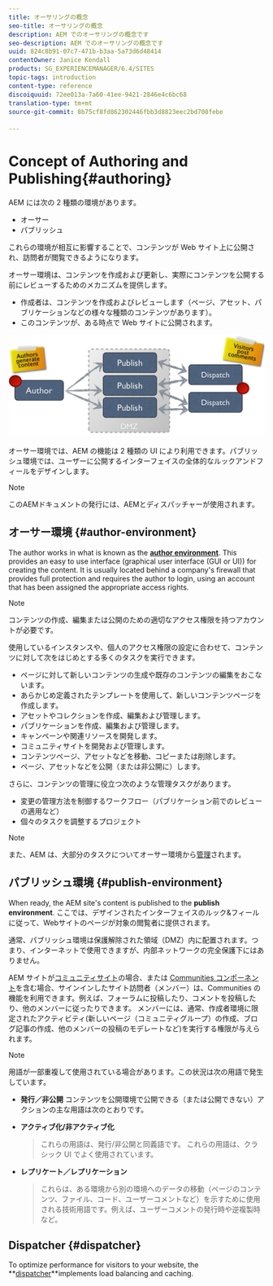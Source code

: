 ```yaml
---
title: オーサリングの概念
seo-title: オーサリングの概念
description: AEM でのオーサリングの概念です
seo-description: AEM でのオーサリングの概念です
uuid: 824c8b91-07c7-471b-b3aa-5a73d6d48414
contentOwner: Janice Kendall
products: SG_EXPERIENCEMANAGER/6.4/SITES
topic-tags: introduction
content-type: reference
discoiquuid: 72ee013a-7a60-41ee-9421-2846e4c6bc68
translation-type: tm+mt
source-git-commit: 8b75cf8fd862302446fbb3d8823eec2bd708febe

---
```



# Concept of Authoring and Publishing{#authoring}

AEM には次の 2 種類の環境があります。

* オーサー
* パブリッシュ

これらの環境が相互に影響することで、コンテンツが Web サイト上に公開され、訪問者が閲覧できるようになります。

オーサー環境は、コンテンツを作成および更新し、実際にコンテンツを公開する前にレビューするためのメカニズムを提供します。

* 作成者は、コンテンツを作成およびレビューします（ページ、アセット、パブリケーションなどの様々な種類のコンテンツがあります）。
* このコンテンツが、ある時点で Web サイトに公開されます。

![chlimage_1-289](assets/chlimage_1-289.png)

オーサー環境では、AEM の機能は 2 種類の UI により利用できます。パブリッシュ環境では、ユーザーに公開するインターフェイスの全体的なルックアンドフィールをデザインします。

>[!NOTE]
>
>このAEMドキュメントの発行には、AEMとディスパッチャーが使用されます。

## オーサー環境 {#author-environment}

The author works in what is known as the **[author environment](/help/sites-authoring/home.md)**. This provides an easy to use interface (graphical user interface (GUI or UI)) for creating the content. It is usually located behind a company&#39;s firewall that provides full protection and requires the author to login, using an account that has been assigned the appropriate access rights.

>[!NOTE]
>
>コンテンツの作成、編集または公開のための適切なアクセス権限を持つアカウントが必要です。

使用しているインスタンスや、個人のアクセス権限の設定に合わせて、コンテンツに対して次をはじめとする多くのタスクを実行できます。

* ページに対して新しいコンテンツの生成や既存のコンテンツの編集をおこないます。
* あらかじめ定義されたテンプレートを使用して、新しいコンテンツページを作成します。
* アセットやコレクションを作成、編集および管理します。
* パブリケーションを作成、編集および管理します。
* キャンペーンや関連リソースを開発します。
* コミュニティサイトを開発および管理します。
* コンテンツページ、アセットなどを移動、コピーまたは削除します。
* ページ、アセットなどを公開（または非公開に）します。

さらに、コンテンツの管理に役立つ次のような管理タスクがあります。

* 変更の管理方法を制御するワークフロー（パブリケーション前でのレビューの適用など）
* 個々のタスクを調整するプロジェクト

>[!NOTE]
>
>また、AEM は、大部分のタスクについてオーサー環境から[管理](/help/sites-administering/home.md)されます。

## パブリッシュ環境 {#publish-environment}

When ready, the AEM site&#39;s content is published to the **publish environment**. ここでは、デザインされたインターフェイスのルック&amp;フィールに従って、Webサイトのページが対象の閲覧者に提供されます。

通常、パブリッシュ環境は保護解除された領域（DMZ）内に配置されます。つまり、インターネットで使用できますが、内部ネットワークの完全保護下にはありません。

AEM サイトが[コミュニティサイト](/help/communities/overview.md)の場合、または [Communities コンポーネント](/help/communities/author-communities.md)を含む場合、サインインしたサイト訪問者（メンバー）は、Communities の機能を利用できます。例えば、フォーラムに投稿したり、コメントを投稿したり、他のメンバーに従ったりできます。 メンバーには、通常、作成者環境に限定されたアクティビティ(新しいページ（コミュニティグループ）の作成、ブログ記事の作成、他のメンバーの投稿のモデレートなど)を実行する権限が与えられます。

>[!NOTE]
>
>用語が一部重複して使用されている場合があります。この状況は次の用語で発生しています。
>
>* **発行／非公開**
   >  コンテンツを公開環境で公開できる（または公開できない）アクションの主な用語は次のとおりです。
   >
   >
* **アクティブ化/非アクティブ化**
   >  これらの用語は、発行/非公開と同義語です。 これらの用語は、クラシック UI でよく使用されています。
   >
   >
* **レプリケート／レプリケーション**
   >  これらは、ある環境から別の環境へのデータの移動（ページのコンテンツ、ファイル、コード、ユーザーコメントなど）を示すために使用される技術用語です。例えば、ユーザーコメントの発行時や逆複製時など。
>



## Dispatcher {#dispatcher}

To optimize performance for visitors to your website, the **[dispatcher](https://helpx.adobe.com/experience-manager/dispatcher/user-guide.html)**implements load balancing and caching.

